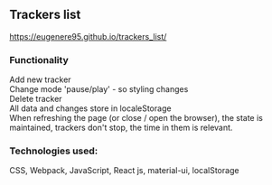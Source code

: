 
## Trackers list 

https://eugenere95.github.io/trackers_list/

### Functionality

Add new tracker<br />
Change mode 'pause/play' - so styling changes<br />
Delete tracker<br />
All data and changes store in localeStorage<br />
When refreshing the page (or close / open the browser), the state is maintained, trackers don't stop, the time in them is relevant.<br />

### Technologies used:

CSS, Webpack, JavaScript, React js, material-ui, localStorage<br />